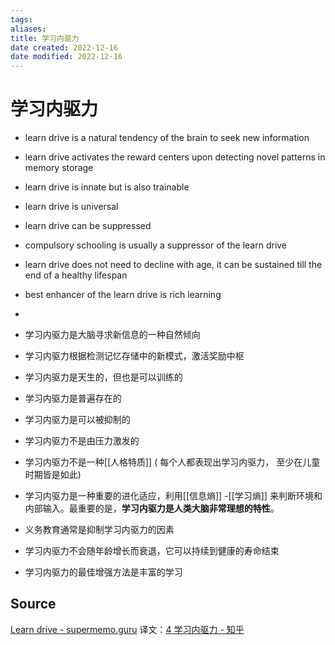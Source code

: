 ```yaml
---
tags: 
aliases: 
title: 学习内驱力
date created: 2022-12-16
date modified: 2022-12-16
---
```


# 学习内驱力

-   learn drive is a natural tendency of the brain to seek new information
-   learn drive activates the reward centers upon detecting novel patterns in memory storage
-   learn drive is innate but is also trainable
-   learn drive is universal
-   learn drive can be suppressed
-   compulsory schooling is usually a suppressor of the learn drive
-   learn drive does not need to decline with age, it can be sustained till the end of a healthy lifespan
-   best enhancer of the learn drive is rich learning

-   
- 学习内驱力是大脑寻求新信息的一种自然倾向
-  学习内驱力根据检测记忆存储中的新模式，激活奖励中枢
-  学习内驱力是天生的，但也是可以训练的
-  学习内驱力是普遍存在的
- 学习内驱力是可以被抑制的
- 学习内驱力不是由压力激发的
- 学习内驱力不是一种[[人格特质]] ( 每个人都表现出学习内驱力， 至少在儿童时期皆是如此)
- 学习内驱力是一种重要的进化适应，利用[[信息熵]] -[[学习熵]] 来判断环境和内部输入。最重要的是，**学习内驱力是人类大脑非常理想的特性**。
- 义务教育通常是抑制学习内驱力的因素
- 学习内驱力不会随年龄增长而衰退，它可以持续到健康的寿命结束
- 学习内驱力的最佳增强方法是丰富的学习



## Source

[Learn drive - supermemo.guru](https://supermemo.guru/wiki/Learn_drive)
译文：[4 学习内驱力 - 知乎](https://zhuanlan.zhihu.com/p/52990549)
